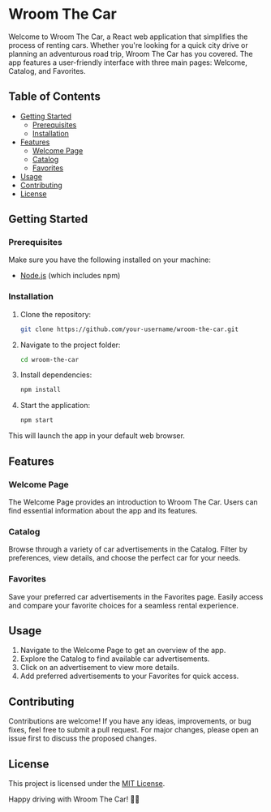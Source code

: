# Wroom The Car

Welcome to Wroom The Car, a React web application that simplifies the process of renting cars. Whether you're looking for a quick city drive or planning an adventurous road trip, Wroom The Car has you covered. The app features a user-friendly interface with three main pages: Welcome, Catalog, and Favorites.

## Table of Contents
- [Getting Started](#getting-started)
  - [Prerequisites](#prerequisites)
  - [Installation](#installation)
- [Features](#features)
  - [Welcome Page](#welcome-page)
  - [Catalog](#catalog)
  - [Favorites](#favorites)
- [Usage](#usage)
- [Contributing](#contributing)
- [License](#license)

## Getting Started

### Prerequisites
Make sure you have the following installed on your machine:
- [Node.js](https://nodejs.org/) (which includes npm)

### Installation
1. Clone the repository: 
   ```bash
   git clone https://github.com/your-username/wroom-the-car.git
   ```

2. Navigate to the project folder:
   ```bash
   cd wroom-the-car
   ```

3. Install dependencies:
   ```bash
   npm install
   ```

4. Start the application:
   ```bash
   npm start
   ```

This will launch the app in your default web browser.

## Features

### Welcome Page
The Welcome Page provides an introduction to Wroom The Car. Users can find essential information about the app and its features.

### Catalog
Browse through a variety of car advertisements in the Catalog. Filter by preferences, view details, and choose the perfect car for your needs.

### Favorites
Save your preferred car advertisements in the Favorites page. Easily access and compare your favorite choices for a seamless rental experience.

## Usage
1. Navigate to the Welcome Page to get an overview of the app.
2. Explore the Catalog to find available car advertisements.
3. Click on an advertisement to view more details.
4. Add preferred advertisements to your Favorites for quick access.

## Contributing
Contributions are welcome! If you have any ideas, improvements, or bug fixes, feel free to submit a pull request. For major changes, please open an issue first to discuss the proposed changes.

## License
This project is licensed under the [MIT License](LICENSE).

Happy driving with Wroom The Car! 🚗💨
